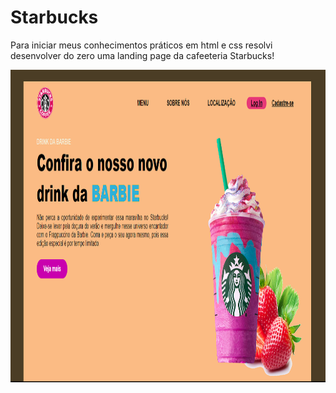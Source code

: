 # Starbucks
Para iniciar meus conhecimentos práticos em html e css resolvi desenvolver do zero uma landing page da cafeeteria Starbucks!

  <img align="center" alt="Js" height="500" width="1000" src="https://github.com/zabelliinha/Starbucks/blob/main/landingpage.png?raw=true">
